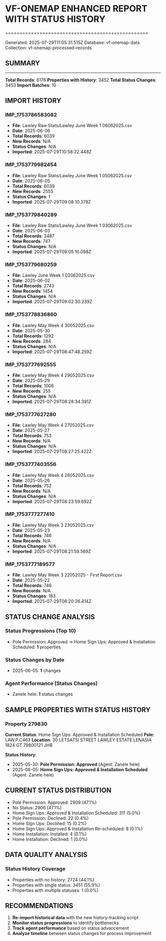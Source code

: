 # VF-ONEMAP ENHANCED REPORT WITH STATUS HISTORY
==================================================

Generated: 2025-07-29T11:05:31.515Z
Database: vf-onemap-data
Collection: vf-onemap-processed-records

## SUMMARY
--------------------
**Total Records**: 6176
**Properties with History**: 3452
**Total Status Changes**: 3453
**Import Batches**: 10

## IMPORT HISTORY

### IMP_1753786583082
- **File**: Lawley Raw Stats/Lawley June Week 1 06062025.csv
- **Date**: 2025-06-06
- **Total Records**: 6039
- **New Records**: N/A
- **Status Changes**: N/A
- **Imported**: 2025-07-29T10:58:22.448Z

### IMP_1753779982454
- **File**: Lawley Raw Stats/Lawley June  Week 1 05062025.csv
- **Date**: 2025-06-05
- **Total Records**: 6039
- **New Records**: 2555
- **Status Changes**: 1
- **Imported**: 2025-07-29T09:08:10.378Z

### IMP_1753779840289
- **File**: Lawley Raw Stats/Lawley June Week 1 03062025.csv
- **Date**: 2025-06-03
- **Total Records**: 3487
- **New Records**: 747
- **Status Changes**: N/A
- **Imported**: 2025-07-29T09:05:10.098Z

### IMP_1753779680259
- **File**: Lawley June Week 1 02062025.csv
- **Date**: 2025-06-02
- **Total Records**: 2743
- **New Records**: 1454
- **Status Changes**: N/A
- **Imported**: 2025-07-29T09:02:30.239Z

### IMP_1753778836860
- **File**: Lawley May Week 4 30052025.csv
- **Date**: 2025-05-30
- **Total Records**: 1292
- **New Records**: 284
- **Status Changes**: N/A
- **Imported**: 2025-07-29T08:47:48.259Z

### IMP_1753777692555
- **File**: Lawley May Week 4 29052025.csv
- **Date**: 2025-05-29
- **Total Records**: 1008
- **New Records**: 255
- **Status Changes**: N/A
- **Imported**: 2025-07-29T08:28:34.391Z

### IMP_1753777627280
- **File**: Lawley May Week 4 27052025.csv
- **Date**: 2025-05-27
- **Total Records**: 753
- **New Records**: N/A
- **Status Changes**: N/A
- **Imported**: 2025-07-29T08:27:25.422Z

### IMP_1753777403556
- **File**: Lawley May Week 4 26052025.csv
- **Date**: 2025-05-26
- **Total Records**: 752
- **New Records**: N/A
- **Status Changes**: N/A
- **Imported**: 2025-07-29T08:23:59.692Z

### IMP_1753777277410
- **File**: Lawley May Week 3 23052025.csv
- **Date**: 2025-05-23
- **Total Records**: 746
- **New Records**: N/A
- **Status Changes**: N/A
- **Imported**: 2025-07-29T08:21:59.569Z

### IMP_1753777189577
- **File**: Lawley May Week 3 22052025 - First Report.csv
- **Date**: 2025-05-22
- **Total Records**: 746
- **New Records**: N/A
- **Status Changes**: 183
- **Imported**: 2025-07-29T08:20:26.414Z

## STATUS CHANGE ANALYSIS

### Status Progressions (Top 10)
- Pole Permission: Approved → Home Sign Ups: Approved & Installation Scheduled: **1** properties

### Status Changes by Date
- 2025-06-05: **1** changes

### Agent Performance (Status Changes)
- Zanele hele: **1** status changes

## SAMPLE PROPERTIES WITH STATUS HISTORY

### Property 279830
**Current Status**: Home Sign Ups: Approved & Installation Scheduled
**Pole**: LAW.P.C463
**Location**: 30 LETSATSI STREET LAWLEY ESTATE LENASIA 1824 GT 79800121 JHB

**Status History**:
- 2025-05-30: **Pole Permission: Approved** (Agent: Zanele hele)
- 2025-06-05: **Home Sign Ups: Approved & Installation Scheduled** (Agent: Zanele hele)

## CURRENT STATUS DISTRIBUTION

- Pole Permission: Approved: 2909 (47.1%)
- No Status: 2906 (47.1%)
- Home Sign Ups: Approved & Installation Scheduled: 311 (5.0%)
- Pole Permission: Declined: 22 (0.4%)
- Home Sign Ups: Declined: 15 (0.2%)
- Home Sign Ups: Approved & Installation Re-scheduled: 8 (0.1%)
- Home Installation: Installed: 4 (0.1%)
- Home Installation: Declined: 1 (0.0%)

## DATA QUALITY ANALYSIS

### Status History Coverage
- Properties with no history: 2724 (44.1%)
- Properties with single status: 3451 (55.9%)
- Properties with multiple statuses: 1 (0.0%)

## RECOMMENDATIONS

1. **Re-import historical data** with the new history-tracking script
2. **Monitor status progressions** to identify bottlenecks
3. **Track agent performance** based on status advancement
4. **Analyze timeline** between status changes for process improvement
